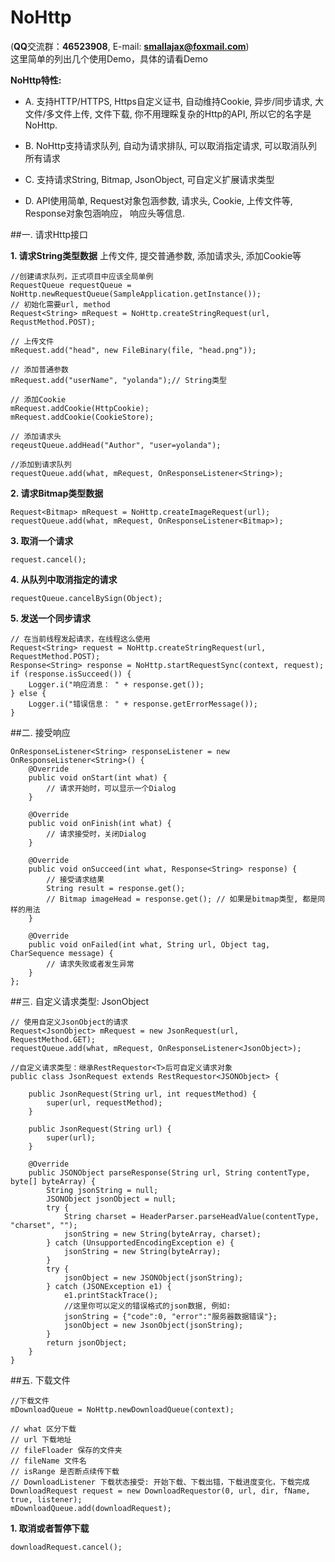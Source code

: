 # NoHttp
(**QQ**交流群：**46523908**, E-mail: **smallajax@foxmail.com**)  
这里简单的列出几个使用Demo，具体的请看Demo

**NoHttp特性:**  

* A. 支持HTTP/HTTPS, Https自定义证书, 自动维持Cookie, 异步/同步请求, 大文件/多文件上传, 文件下载, 你不用理睬复杂的Http的API, 所以它的名字是NoHttp.  

* B. NoHttp支持请求队列, 自动为请求排队, 可以取消指定请求, 可以取消队列所有请求  

* C. 支持请求String, Bitmap, JsonObject, 可自定义扩展请求类型  

* D. API使用简单, Request对象包涵参数, 请求头, Cookie, 上传文件等, Response对象包涵响应， 响应头等信息.  

##一. 请求Http接口

**1. 请求String类型数据**
上传文件, 提交普通参数, 添加请求头, 添加Cookie等
```
//创建请求队列，正式项目中应该全局单例
RequestQueue requestQueue = NoHttp.newRequestQueue(SampleApplication.getInstance());
// 初始化需要url, method
Request<String> mRequest = NoHttp.createStringRequest(url, RequstMethod.POST);

// 上传文件
mRequest.add("head", new FileBinary(file, "head.png"));
	
// 添加普通参数
mRequest.add("userName", "yolanda");// String类型

// 添加Cookie
mRequest.addCookie(HttpCookie);
mRequest.addCookie(CookieStore);

// 添加请求头
reqeustQueue.addHead("Author", "user=yolanda");

//添加到请求队列
requestQueue.add(what, mRequest, OnResponseListener<String>);
```
**2. 请求Bitmap类型数据**
```	
Request<Bitmap> mRequest = NoHttp.createImageRequest(url);
requestQueue.add(what, mRequest, OnResponseListener<Bitmap>);
```
**3. 取消一个请求**
```
request.cancel();
```
**4. 从队列中取消指定的请求**
```
requestQueue.cancelBySign(Object);
```
**5. 发送一个同步请求**
```
// 在当前线程发起请求，在线程这么使用
Request<String> request = NoHttp.createStringRequest(url, RequestMethod.POST);
Response<String> response = NoHttp.startRequestSync(context, request);
if (response.isSucceed()) {
	Logger.i("响应消息： " + response.get());
} else {
	Logger.i("错误信息： " + response.getErrorMessage());
}
```
##二. 接受响应
```
OnResponseListener<String> responseListener = new OnResponseListener<String>() {
    @Override
	public void onStart(int what) {
	    // 请求开始时，可以显示一个Dialog
	}
	
	@Override
	public void onFinish(int what) {
	    // 请求接受时，关闭Dialog
	}
	
	@Override
	public void onSucceed(int what, Response<String> response) {
	    // 接受请求结果
	    String result = response.get();
	    // Bitmap imageHead = response.get(); // 如果是bitmap类型, 都是同样的用法
	}
		
	@Override
	public void onFailed(int what, String url, Object tag, CharSequence message) {
	    // 请求失败或者发生异常
	}
};
```
##三. 自定义请求类型: JsonObject
```
// 使用自定义JsonObject的请求
Request<JsonObject> mRequest = new JsonRequest(url, RequestMethod.GET);
requestQueue.add(what, mRequest, OnResponseListener<JsonObject>);
	
//自定义请求类型：继承RestRequestor<T>后可自定义请求对象
public class JsonRequest extends RestRequestor<JSONObject> {

	public JsonRequest(String url, int requestMethod) {
		super(url, requestMethod);
	}

	public JsonRequest(String url) {
		super(url);
	}

	@Override
	public JSONObject parseResponse(String url, String contentType, byte[] byteArray) {
		String jsonString = null;
		JSONObject jsonObject = null;
		try {
			String charset = HeaderParser.parseHeadValue(contentType, "charset", "");
			jsonString = new String(byteArray, charset);
		} catch (UnsupportedEncodingException e) {
			jsonString = new String(byteArray);
		}
	    try {
			jsonObject = new JSONObject(jsonString);
		} catch (JSONException e1) {
			e1.printStackTrace();
			//这里你可以定义的错误格式的json数据, 例如:
			jsonString = {"code":0, "error":"服务器数据错误"};
			jsonObject = new JsonObject(jsonString);
		}
		return jsonObject;
	}
}
```

##五. 下载文件
```
//下载文件
mDownloadQueue = NoHttp.newDownloadQueue(context);

// what 区分下载
// url 下载地址
// fileFloader 保存的文件夹
// fileName 文件名
// isRange 是否断点续传下载
// DownloadListener 下载状态接受: 开始下载、下载出错，下载进度变化，下载完成
DownloadRequest request = new DownloadRequestor(0, url, dir, fName, true, listener);
mDownloadQueue.add(downloadRequest);
```

**1. 取消或者暂停下载**
```
downloadRequest.cancel();
```
